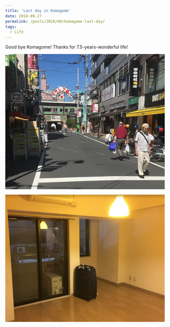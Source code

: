 ```yaml
---
title: 'Last day in Komagome'
date: 2018-09-27
permalink: /posts/2018/09/komagome-last-day/
tags:
  - Life
---
```


Good bye Komagome! Thanks for 7.5-years-wonderful life!

<img src="/images/2021-06-29-10-58-55.png" style="display: block; margin: auto;"/>
<br>
<img src="/images/2021-06-29-10-55-55.png" style="display: block; margin: auto;"/>